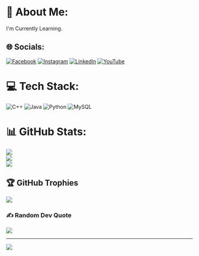 # 💫 About Me:
I'm Currently Learning.


## 🌐 Socials:
[![Facebook](https://img.shields.io/badge/Facebook-%231877F2.svg?logo=Facebook&logoColor=white)](https://facebook.com/pandeyji9570) [![Instagram](https://img.shields.io/badge/Instagram-%23E4405F.svg?logo=Instagram&logoColor=white)](https://instagram.com/saurav_tb_pandey) [![LinkedIn](https://img.shields.io/badge/LinkedIn-%230077B5.svg?logo=linkedin&logoColor=white)](https://linkedin.com/in/pandeysaurav) [![YouTube](https://img.shields.io/badge/YouTube-%23FF0000.svg?logo=YouTube&logoColor=white)](https://youtube.com/@https://www.youtube.com/@hiddenguruji) 

# 💻 Tech Stack:
![C++](https://img.shields.io/badge/c++-%2300599C.svg?style=for-the-badge&logo=c%2B%2B&logoColor=white) ![Java](https://img.shields.io/badge/java-%23ED8B00.svg?style=for-the-badge&logo=java&logoColor=white) ![Python](https://img.shields.io/badge/python-3670A0?style=for-the-badge&logo=python&logoColor=ffdd54) ![MySQL](https://img.shields.io/badge/mysql-%2300f.svg?style=for-the-badge&logo=mysql&logoColor=white)
# 📊 GitHub Stats:
![](https://github-readme-stats.vercel.app/api?username=Saurav-TB-Pandey&theme=radical&hide_border=false&include_all_commits=false&count_private=false)<br/>
![](https://github-readme-streak-stats.herokuapp.com/?user=Saurav-TB-Pandey&theme=radical&hide_border=false)<br/>
![](https://github-readme-stats.vercel.app/api/top-langs/?username=Saurav-TB-Pandey&theme=radical&hide_border=false&include_all_commits=false&count_private=false&layout=compact)

## 🏆 GitHub Trophies
![](https://github-profile-trophy.vercel.app/?username=Saurav-TB-Pandey&theme=radical&no-frame=false&no-bg=false&margin-w=4)

### ✍️ Random Dev Quote
![](https://quotes-github-readme.vercel.app/api?type=horizontal&theme=tokyonight)

---
[![](https://visitcount.itsvg.in/api?id=Saurav-TB-Pandey&icon=2&color=6)](https://visitcount.itsvg.in)

<!-- Proudly created with GPRM ( https://gprm.itsvg.in ) -->
